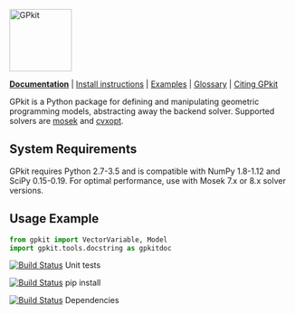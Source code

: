 [<img src="http://gpkit.rtfd.org/en/latest/_images/gplogo.png" width=110 alt="GPkit" />](http://gpkit.readthedocs.org/)

**[Documentation](http://gpkit.readthedocs.org/)** | [Install instructions](http://gpkit.readthedocs.org/en/latest/installation.html) | [Examples](http://gpkit.readthedocs.org/en/latest/examples.html) | [Glossary](https://gpkit.readthedocs.io/en/latest/autodoc/gpkit.html) | [Citing GPkit](http://gpkit.readthedocs.org/en/latest/citinggpkit.html)

GPkit is a Python package for defining and manipulating
geometric programming models,
abstracting away the backend solver.
Supported solvers are
[mosek](http://mosek.com)
and [cvxopt](http://cvxopt.org/).

## System Requirements

GPkit requires Python 2.7-3.5 and is compatible with NumPy 1.8-1.12 and SciPy 0.15-0.19. For optimal performance, use with Mosek 7.x or 8.x solver versions.

## Usage Example
```python
from gpkit import VectorVariable, Model
import gpkit.tools.docstring as gpkitdoc
```

[![Build Status](https://acdl.mit.edu/csi/buildStatus/icon?job=CE_gpkit_Push_unit_tests)](https://acdl.mit.edu/csi/view/convex%20engineering/job/CE_gpkit_Push_unit_tests/) Unit tests

[![Build Status](https://acdl.mit.edu/csi/buildStatus/icon?job=CE_gpkit_Install)](https://acdl.mit.edu/csi/view/convex%20engineering/job/CE_gpkit_Install/) pip install

[![Build Status](https://acdl.mit.edu/csi/buildStatus/icon?job=CE_gpkit_Push_dependency_tests)](https://acdl.mit.edu/csi/view/convex%20engineering/job/CE_gpkit_Push_dependency_tests/) Dependencies